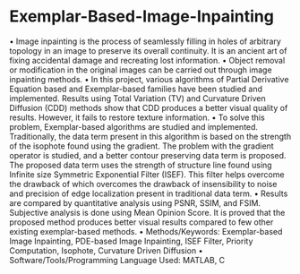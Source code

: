 # Exemplar-Based-Image-Inpainting
• Image inpainting is the process of seamlessly filling in holes of arbitrary topology in an image to preserve its overall continuity. It is an ancient art of fixing accidental damage and recreating lost information.  • Object removal or modification in the original images can be carried out through image inpainting methods.  • In this project, various algorithms of Partial Derivative Equation based and Exemplar-based families have been studied and implemented. Results using Total Variation (TV) and Curvature Driven Diffusion (CDD) methods show that CDD produces a better visual quality of results. However, it fails to restore texture information.  • To solve this problem, Exemplar-based algorithms are studied and implemented. Traditionally, the data term present in this algorithm is based on the strength of the isophote found using the gradient. The problem with the gradient operator is studied, and a better contour preserving data term is proposed. The proposed data term uses the strength of structure line found using Infinite size Symmetric Exponential Filter (ISEF). This filter helps overcome the drawback of which overcomes the drawback of insensibility to noise and precision of edge localization present in traditional data term.  • Results are compared by quantitative analysis using PSNR, SSIM, and FSIM. Subjective analysis is done using Mean Opinion Score. It is proved that the proposed method produces better visual results compared to few other existing exemplar-based methods. • Methods/Keywords: Exemplar-based Image Inpainting, PDE-based Image Inpainting, ISEF Filter, Priority Computation, Isophote, Curvature Driven Diffusion • Software/Tools/Programming Language Used: MATLAB, C

